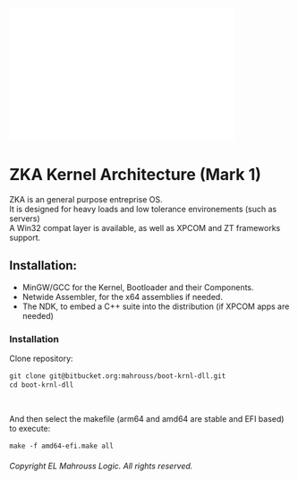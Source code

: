 <!-- README of ZKA 1 -->

![ZKA](res/zka.svg)

# ZKA Kernel Architecture (Mark 1)

ZKA is an general purpose entreprise OS.
</br>
It is designed for heavy loads and low tolerance environements (such as servers)
</br>
A Win32 compat layer is available, as well as XPCOM and ZT frameworks support.

## Installation:

- MinGW/GCC for the Kernel, Bootloader and their Components.
- Netwide Assembler, for the x64 assemblies if needed.
- The NDK, to embed a C++ suite into the distribution (if XPCOM apps are needed)

### Installation

Clone repository:

```
git clone git@bitbucket.org:mahrouss/boot-krnl-dll.git
cd boot-krnl-dll
```

</br>

And then select the makefile (arm64 and amd64 are stable and EFI based) to execute:

```
make -f amd64-efi.make all
```

###### Copyright EL Mahrouss Logic. All rights reserved.
